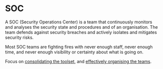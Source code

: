 # SOC

A SOC (Security Operations Center) is a team that continuously monitors and analyses the security state and procedures 
and of an organisation. The team defends against security breaches and actively isolates and mitigates security risks.

Most SOC teams are fighting fires with never enough staff, never enough time, and never enough visibility or 
certainty about what is going on. 

Focus on [consolidating the toolset](blue:index), and [effectively organising the teams](purple:docs/soc/README).
